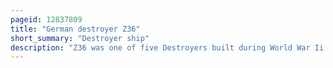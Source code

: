 ```yaml
---
pageid: 12837809
title: "German destroyer Z36"
short_summary: "Destroyer ship"
description: "Z36 was one of five Destroyers built during World War Ii for the Kriegsmarine Type 1936b. The Ship was completed in early 1944 and spent the War in the baltic Sea escorting german Ships laying Minefields and bombarding soviet Forces. On 12 December a navigational Error caused her to enter a german Minefield as she prepared to lay another Minefield in the Gulf of Finland off the estonian Coast. Z36 struck a single Mine and Sank with the Loss of all Hands. In 1994 the Wreck was surveyed."
---
```

